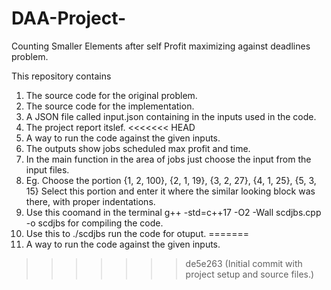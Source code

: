 # DAA-Project-
Counting Smaller Elements after self
Profit maximizing against deadlines problem.

This repository contains
1) The source code for the original problem.
2) The source code for the implementation.
3) A JSON file called input.json containing in the inputs used in the code.
4) The project report itslef.
<<<<<<< HEAD
5) A way to run the code against the given inputs.
6) The outputs show jobs scheduled max profit and time.
6) In the main function in the area of jobs just choose the input from the input files.
7) Eg. Choose the portion
        {1, 2, 100},
        {2, 1, 19},
        {3, 2, 27},
        {4, 1, 25},
        {5, 3, 15}
   Select this portion and enter it where the similar looking block was there, with proper indentations. 
9) Use this coomand in the terminal g++ -std=c++17 -O2 -Wall scdjbs.cpp -o scdjbs for compiling the code.
10) Use this to ./scdjbs run the code for otuput.
=======
5) A way to run the code against the given inputs.
>>>>>>> de5e263 (Initial commit with project setup and source files.)

